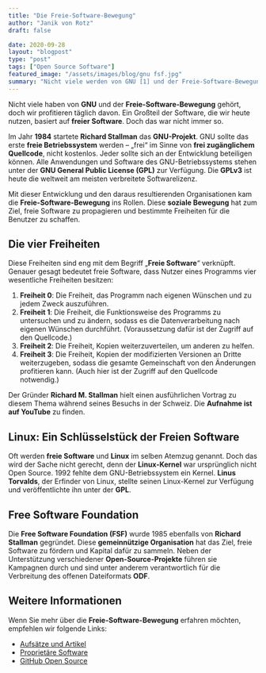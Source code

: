 ```yaml
---
title: "Die Freie-Software-Bewegung"
author: "Janik von Rotz"
draft: false

date: 2020-09-28
layout: "blogpost"
type: "post"
tags: ["Open Source Software"]
featured_image: "/assets/images/blog/gnu fsf.jpg"
summary: "Nicht viele werden von GNU [1] und der Freie-Software-Bewegung gehört haben. Dennoch profitieren wir tagtäglich davon. Denn die meiste Software, die wir heute verwenden, ist freie Software. Doch das w..."
---
```


Nicht viele haben von **GNU** und der **Freie-Software-Bewegung** gehört, doch wir profitieren täglich davon. Ein Großteil der Software, die wir heute nutzen, basiert auf **freier Software**. Doch das war nicht immer so.

Im Jahr **1984** startete **Richard Stallman** das **GNU-Projekt**. GNU sollte das erste **freie Betriebssystem** werden – „frei“ im Sinne von **frei zugänglichem Quellcode**, nicht kostenlos. Jeder sollte sich an der Entwicklung beteiligen können. Alle Anwendungen und Software des GNU-Betriebssystems stehen unter der **GNU General Public License (GPL)** zur Verfügung. Die **GPLv3** ist heute die weltweit am meisten verbreitete Softwarelizenz.

Mit dieser Entwicklung und den daraus resultierenden Organisationen kam die **Freie-Software-Bewegung** ins Rollen. Diese **soziale Bewegung** hat zum Ziel, freie Software zu propagieren und bestimmte Freiheiten für die Benutzer zu schaffen.

## Die vier Freiheiten

Diese Freiheiten sind eng mit dem Begriff „**Freie Software**“ verknüpft. Genauer gesagt bedeutet freie Software, dass Nutzer eines Programms vier wesentliche Freiheiten besitzen:

1. **Freiheit 0**: Die Freiheit, das Programm nach eigenen Wünschen und zu jedem Zweck auszuführen.
2. **Freiheit 1**: Die Freiheit, die Funktionsweise des Programms zu untersuchen und zu ändern, sodass es die Datenverarbeitung nach eigenen Wünschen durchführt. (Voraussetzung dafür ist der Zugriff auf den Quellcode.)
3. **Freiheit 2**: Die Freiheit, Kopien weiterzuverteilen, um anderen zu helfen.
4. **Freiheit 3**: Die Freiheit, Kopien der modifizierten Versionen an Dritte weiterzugeben, sodass die gesamte Gemeinschaft von den Änderungen profitieren kann. (Auch hier ist der Zugriff auf den Quellcode notwendig.)

Der Gründer **Richard M. Stallman** hielt einen ausführlichen Vortrag zu diesem Thema während seines Besuchs in der Schweiz. Die **Aufnahme ist auf YouTube** zu finden.

## Linux: Ein Schlüsselstück der Freien Software

Oft werden **freie Software** und **Linux** im selben Atemzug genannt. Doch das wird der Sache nicht gerecht, denn der **Linux-Kernel** war ursprünglich nicht Open Source. 1992 fehlte dem GNU-Betriebssystem ein Kernel. **Linus Torvalds**, der Erfinder von Linux, stellte seinen Linux-Kernel zur Verfügung und veröffentlichte ihn unter der **GPL**.

## Free Software Foundation

Die **Free Software Foundation (FSF)** wurde 1985 ebenfalls von **Richard Stallman** gegründet. Diese **gemeinnützige Organisation** hat das Ziel, freie Software zu fördern und Kapital dafür zu sammeln. Neben der Unterstützung verschiedener **Open-Source-Projekte** führen sie Kampagnen durch und sind unter anderem verantwortlich für die Verbreitung des offenen Dateiformats **ODF**.

## Weitere Informationen

Wenn Sie mehr über die **Freie-Software-Bewegung** erfahren möchten, empfehlen wir folgende Links:

- [Aufsätze und Artikel](https://www.gnu.org/philosophy/essays-and-articles)
- [Proprietäre Software](https://www.gnu.org/proprietary/)
- [GitHub Open Source](https://github.com/open-source)
